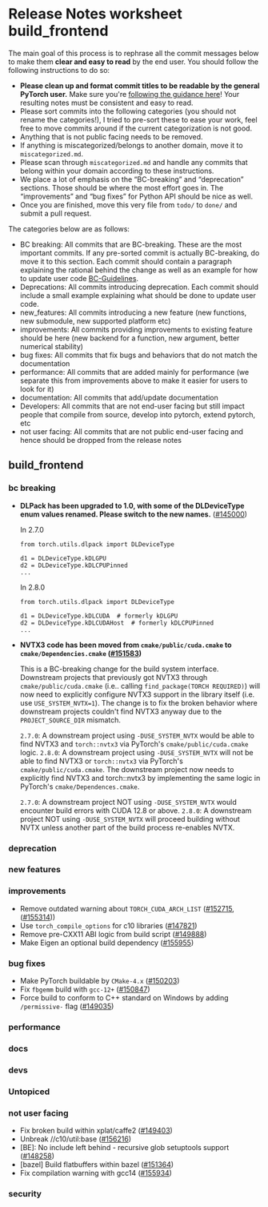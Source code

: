 
# Release Notes worksheet build_frontend

The main goal of this process is to rephrase all the commit messages below to make them **clear and easy to read** by the end user. You should follow the following instructions to do so:

* **Please clean up and format commit titles to be readable by the general PyTorch user.** Make sure you're [following the guidance here](https://docs.google.com/document/d/14OmgGBr1w6gl1VO47GGGdwrIaUNr92DFhQbY_NEk8mQ/edit)! Your resulting notes must be consistent and easy to read.
* Please sort commits into the following categories (you should not rename the categories!), I tried to pre-sort these to ease your work, feel free to move commits around if the current categorization is not good.
* Anything that is not public facing needs to be removed.
* If anything is miscategorized/belongs to another domain, move it to `miscategorized.md`.
* Please scan through `miscategorized.md` and handle any commits that belong within your domain according to these instructions.
* We place a lot of emphasis on the “BC-breaking” and “deprecation” sections. Those should be where the most effort goes in. The “improvements” and “bug fixes” for Python API should be nice as well.
* Once you are finished, move this very file from `todo/` to `done/` and submit a pull request.

The categories below are as follows:

* BC breaking: All commits that are BC-breaking. These are the most important commits. If any pre-sorted commit is actually BC-breaking, do move it to this section. Each commit should contain a paragraph explaining the rational behind the change as well as an example for how to update user code [BC-Guidelines](https://docs.google.com/document/d/14OmgGBr1w6gl1VO47GGGdwrIaUNr92DFhQbY_NEk8mQ/edit#heading=h.a9htwgvvec1m).
* Deprecations: All commits introducing deprecation. Each commit should include a small example explaining what should be done to update user code.
* new_features: All commits introducing a new feature (new functions, new submodule, new supported platform etc)
* improvements: All commits providing improvements to existing feature should be here (new backend for a function, new argument, better numerical stability)
* bug fixes: All commits that fix bugs and behaviors that do not match the documentation
* performance: All commits that are added mainly for performance (we separate this from improvements above to make it easier for users to look for it)
* documentation: All commits that add/update documentation
* Developers: All commits that are not end-user facing but still impact people that compile from source, develop into pytorch, extend pytorch, etc
* not user facing: All commits that are not public end-user facing and hence should be dropped from the release notes

## build_frontend
### bc breaking
- **DLPack has been upgraded to 1.0, with some of the DLDeviceType enum values renamed. Please switch
  to the new names.** ([#145000](https://github.com/pytorch/pytorch/pull/145000))

  In 2.7.0
  ```
  from torch.utils.dlpack import DLDeviceType
  
  d1 = DLDeviceType.kDLGPU
  d2 = DLDeviceType.kDLCPUPinned
  ...
  ```

  In 2.8.0
  ```
  from torch.utils.dlpack import DLDeviceType
  
  d1 = DLDeviceType.kDLCUDA  # formerly kDLGPU
  d2 = DLDeviceType.kDLCUDAHost  # formerly kDLCPUPinned
  ...
  ```

- **NVTX3 code has been moved from `cmake/public/cuda.cmake` to `cmake/Dependencies.cmake` ([#151583](https://github.com/pytorch/pytorch/pull/151583))**

  This is a BC-breaking change for the build system interface. Downstream projects that previously got NVTX3 through `cmake/public/cuda.cmake`
  (i.e.. calling `find_package(TORCH REQUIRED)`) will now need to explicitly configure NVTX3 support in the library itself (i.e. use `USE_SYSTEM_NVTX=1`).
  The change is to fix the broken behavior where downstream projects couldn't find NVTX3 anyway due to the `PROJECT_SOURCE_DIR` mismatch.

  `2.7.0`: A downstream project using `-DUSE_SYSTEM_NVTX` would be able to find NVTX3 and `torch::nvtx3` via PyTorch's `cmake/public/cuda.cmake` logic.
  `2.8.0`: A downstream project using `-DUSE_SYSTEM_NVTX` will not be able to find NVTX3 or `torch::nvtx3` via PyTorch's `cmake/public/cuda.cmake`.
  The downstream project now needs to explicitly find NVTX3 and torch::nvtx3 by implementing the same logic in PyTorch's `cmake/Dependences.cmake`.

  `2.7.0`: A downstream project NOT using `-DUSE_SYSTEM_NVTX` would encounter build errors with CUDA 12.8 or above.
  `2.8.0`: A downstream project NOT using `-DUSE_SYSTEM_NVTX` will proceed building without NVTX unless another part of the build process re-enables NVTX.
### deprecation
### new features
### improvements
- Remove outdated warning about `TORCH_CUDA_ARCH_LIST` ([#152715](https://github.com/pytorch/pytorch/pull/152715), ([#155314](https://github.com/pytorch/pytorch/pull/155314)))
- Use `torch_compile_options` for c10 libraries ([#147821](https://github.com/pytorch/pytorch/pull/147821))
- Remove pre-CXX11 ABI logic from build script ([#149888](https://github.com/pytorch/pytorch/pull/149888))
- Make Eigen an optional build dependency ([#155955](https://github.com/pytorch/pytorch/pull/155955))
### bug fixes
- Make PyTorch buildable by `CMake-4.x` ([#150203](https://github.com/pytorch/pytorch/pull/150203))
- Fix `fbgemm` build with `gcc-12+` ([#150847](https://github.com/pytorch/pytorch/pull/150847))
- Force build to conform to C++ standard on Windows by adding `/permissive-` flag ([#149035](https://github.com/pytorch/pytorch/pull/149035))
### performance
### docs
### devs
### Untopiced
### not user facing
- Fix broken build within xplat/caffe2 ([#149403](https://github.com/pytorch/pytorch/pull/149403))
- Unbreak //c10/util:base ([#156216](https://github.com/pytorch/pytorch/pull/156216))
- [BE]: No include left behind - recursive glob setuptools support ([#148258](https://github.com/pytorch/pytorch/pull/148258))
- [bazel] Build flatbuffers within bazel ([#151364](https://github.com/pytorch/pytorch/pull/151364))
- Fix compilation warning with gcc14 ([#155934](https://github.com/pytorch/pytorch/pull/155934))
### security
